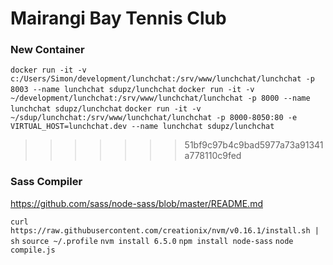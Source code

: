 # Mairangi Bay Tennis Club

### New Container

`docker run -it -v c:/Users/Simon/development/lunchchat:/srv/www/lunchchat/lunchchat -p 8003 --name lunchchat sdupz/lunchchat`
`docker run -it -v ~/development/lunchchat:/srv/www/lunchchat/lunchchat -p 8000 --name lunchchat sdupz/lunchchat`
`docker run -it -v ~/sdup/lunchchat:/srv/www/lunchchat/lunchchat -p 8000-8050:80 -e VIRTUAL_HOST=lunchchat.dev --name lunchchat sdupz/lunchchat`
>>>>>>> 51bf9c97b4c9bad5977a73a91341a778110c9fed

### Sass Compiler

https://github.com/sass/node-sass/blob/master/README.md

`curl https://raw.githubusercontent.com/creationix/nvm/v0.16.1/install.sh | sh`
`source ~/.profile`
`nvm install 6.5.0`
`npm install node-sass`
`node compile.js`
